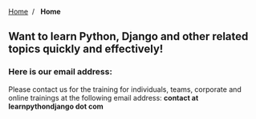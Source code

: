 <a href="/">Home</a>&nbsp;&nbsp;/&nbsp;&nbsp;
<b>Home</b>
<br>
## Want to learn Python, Django and other related topics quickly and effectively!

### Here is our email address: 
<p>Please contact us for the training for individuals, teams, corporate and online trainings at the following
    email address: <b>contact at learnpythondjango dot com</b>
</p>